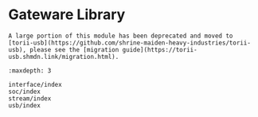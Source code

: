 # Gateware Library

```{important}
A large portion of this module has been deprecated and moved to [torii-usb](https://github.com/shrine-maiden-heavy-industries/torii-usb), please see the [migration guide](https://torii-usb.shmdn.link/migration.html).
```

```{toctree}
:maxdepth: 3

interface/index
soc/index
stream/index
usb/index

```

